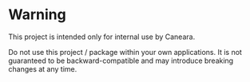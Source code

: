 # Warning

This project is intended only for internal use by Caneara.

Do not use this project / package within your own applications. It is not guaranteed to be backward-compatible and may introduce breaking changes at any time.